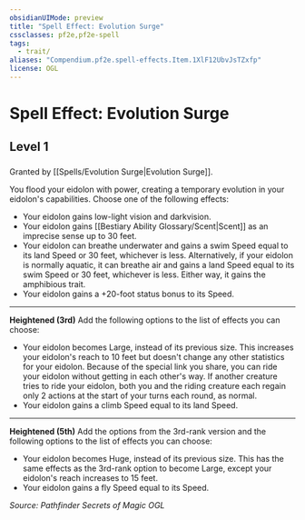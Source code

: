```yaml
---
obsidianUIMode: preview
title: "Spell Effect: Evolution Surge"
cssclasses: pf2e,pf2e-spell
tags:
  - trait/
aliases: "Compendium.pf2e.spell-effects.Item.1XlF12UbvJsTZxfp"
license: OGL
---
```

# Spell Effect: Evolution Surge
## Level 1
### 






Granted by [[Spells/Evolution Surge|Evolution Surge]].

You flood your eidolon with power, creating a temporary evolution in your eidolon's capabilities. Choose one of the following effects:

*   Your eidolon gains low-light vision and darkvision.
*   Your eidolon gains [[Bestiary Ability Glossary/Scent|Scent]] as an imprecise sense up to 30 feet.
*   Your eidolon can breathe underwater and gains a swim Speed equal to its land Speed or 30 feet, whichever is less. Alternatively, if your eidolon is normally aquatic, it can breathe air and gains a land Speed equal to its swim Speed or 30 feet, whichever is less. Either way, it gains the amphibious trait.
*   Your eidolon gains a +20-foot status bonus to its Speed.

* * *

**Heightened (3rd)** Add the following options to the list of effects you can choose:

*   Your eidolon becomes Large, instead of its previous size. This increases your eidolon's reach to 10 feet but doesn't change any other statistics for your eidolon. Because of the special link you share, you can ride your eidolon without getting in each other's way. If another creature tries to ride your eidolon, both you and the riding creature each regain only 2 actions at the start of your turns each round, as normal.
*   Your eidolon gains a climb Speed equal to its land Speed.

* * *

**Heightened (5th)** Add the options from the 3rd-rank version and the following options to the list of effects you can choose:

*   Your eidolon becomes Huge, instead of its previous size. This has the same effects as the 3rd-rank option to become Large, except your eidolon's reach increases to 15 feet.
*   Your eidolon gains a fly Speed equal to its Speed.

*Source: Pathfinder Secrets of Magic*
*OGL*